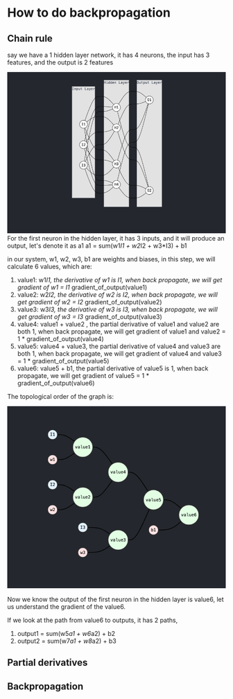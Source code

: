 # How to do backpropagation

## Chain rule

 say we have a 1 hidden layer network, it has 4 neurons,
 the input has 3 features, and the output is 2 features

![alt text](image.png)
For the first neuron in the hidden layer, it has 3 inputs, and it will produce an output, let's denote it as a1
a1 = sum(w1*I1 + w2*I2 + w3*I3) + b1

in our system, w1, w2, w3, b1 are weights and biases, in this step, we will calculate 6 values, which are:

1. value1: w1*I1, the derivative of w1 is I1, when back propagate, we will get  gradient of w1 = I1* gradient_of_output(value1)
2. value2: w2*I2, the derivative of w2 is I2, when back propagate, we will get  gradient of w2 = I2* gradient_of_output(value2)
3. value3: w3*I3, the derivative of w3 is I3, when back propagate, we will get  gradient of w3 = I3* gradient_of_output(value3)
4. value4: value1 + value2 , the partial derivative of value1 and value2 are both 1, when back propagate, we will get  gradient of value1 and value2 = 1 * gradient_of_output(value4)
5. value5: value4 + value3, the partial derivative of value4 and value3 are both 1, when back propagate, we will get  gradient of value4 and value3 = 1 * gradient_of_output(value5)
6. value6: value5 + b1, the partial derivative of value5 is 1, when back propagate, we will get  gradient of value5 = 1 * gradient_of_output(value6)

The topological order of the graph is:

![alt text](image-1.png)

Now we know the output of the first neuron in the hidden layer is value6,
let us understand the gradient of the value6.

If we look at the path from value6 to outputs, it has 2 paths,

1. output1 = sum(w5*a1 + w6*a2) + b2
2. output2 = sum(w7*a1 + w8*a2) + b3




## Partial derivatives

## Backpropagation
